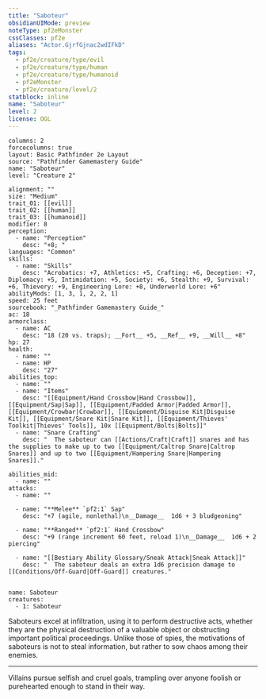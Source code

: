 ```yaml
---
title: "Saboteur"
obsidianUIMode: preview
noteType: pf2eMonster
cssClasses: pf2e
aliases: "Actor.GjrfGjnac2wdIFkD" 
tags:
  - pf2e/creature/type/evil
  - pf2e/creature/type/human
  - pf2e/creature/type/humanoid
  - pf2eMonster
  - pf2e/creature/level/2
statblock: inline
name: "Saboteur"
level: 2
license: OGL
---
```


```statblock
columns: 2
forcecolumns: true
layout: Basic Pathfinder 2e Layout
source: "Pathfinder Gamemastery Guide"
name: "Saboteur"
level: "Creature 2"

alignment: ""
size: "Medium"
trait_01: [[evil]]
trait_02: [[human]]
trait_03: [[humanoid]]
modifier: 8
perception:
  - name: "Perception"
    desc: "+8; "
languages: "Common"
skills:
  - name: "Skills"
    desc: "Acrobatics: +7, Athletics: +5, Crafting: +6, Deception: +7, Diplomacy: +5, Intimidation: +5, Society: +6, Stealth: +9, Survival: +6, Thievery: +9, Engineering Lore: +8, Underworld Lore: +6"
abilityMods: [1, 3, 1, 2, 2, 1]
speed: 25 feet
sourcebook: "_Pathfinder Gamemastery Guide_"
ac: 18
armorclass:
  - name: AC
    desc: "18 (20 vs. traps); __Fort__ +5, __Ref__ +9, __Will__ +8"
hp: 27
health:
  - name: ""
  - name: HP
    desc: "27"
abilities_top:
  - name: ""
  - name: "Items"
    desc: "[[Equipment/Hand Crossbow|Hand Crossbow]], [[Equipment/Sap|Sap]], [[Equipment/Padded Armor|Padded Armor]], [[Equipment/Crowbar|Crowbar]], [[Equipment/Disguise Kit|Disguise Kit]], [[Equipment/Snare Kit|Snare Kit]], [[Equipment/Thieves' Toolkit|Thieves' Tools]], 10x [[Equipment/Bolts|Bolts]]"
  - name: "Snare Crafting"
    desc: "  The saboteur can [[Actions/Craft|Craft]] snares and has the supplies to make up to two [[Equipment/Caltrop Snare|Caltrop Snares]] and up to two [[Equipment/Hampering Snare|Hampering Snares]]."

abilities_mid:
  - name: ""
attacks:
  - name: ""

  - name: "**Melee** `pf2:1` Sap"
    desc: "+7 (agile, nonlethal)\n__Damage__  1d6 + 3 bludgeoning"

  - name: "**Ranged** `pf2:1` Hand Crossbow"
    desc: "+9 (range increment 60 feet, reload 1)\n__Damage__  1d6 + 2 piercing"

  - name: "[[Bestiary Ability Glossary/Sneak Attack|Sneak Attack]]"
    desc: "  The saboteur deals an extra 1d6 precision damage to [[Conditions/Off-Guard|Off-Guard]] creatures."
 
```

```encounter-table
name: Saboteur
creatures:
  - 1: Saboteur
```



Saboteurs excel at infiltration, using it to perform destructive acts, whether they are the physical destruction of a valuable object or obstructing important political proceedings. Unlike those of spies, the motivations of saboteurs is not to steal information, but rather to sow chaos among their enemies.

* * *

Villains pursue selfish and cruel goals, trampling over anyone foolish or purehearted enough to stand in their way.
